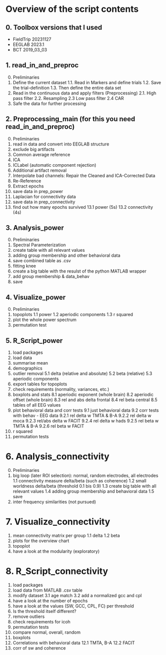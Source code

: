 # Overview of the script contents
## 0. Toolbox versions that I used
- FieldTrip 20231127
- EEGLAB 2023.1
- BCT 2019_03_03

## 1. read_in_and_preproc
0. Preliminaries
1. Define the current dataset
    1.1. Read in Markers and define trials
    1.2. Save the trial-definition
    1.3. Then define the entire data set
2. Read in the continuous data and apply filters (Preprocessing)
    2.1. High pass filter
    2.2. Resampling
    2.3 Low pass filter
    2.4 CAR
3. Safe the data for further processing
   
## 2. Preprocessing_main (for this you need read_in_and_preproc)
0. Preliminaries
1. read in data and convert into EEGLAB structure
2. exclude big artifacts 
3. Common average reference
4. ICA 
5. ICLabel (automatic component rejection)
6. Additional artifact removal
7. Interpolate bad channels: Repair the Cleaned and ICA-Corrected Data
8. Re-Reference 
9. Extract epochs 
10. save data in prep_power
11. Laplacian for connectivity data
12. save data in prep_connectivity
13. find out how many epochs survived
   13.1 power (5s)
   13.2 connectivity (4s)

## 3. Analysis_power
0. Preliminaries
1. Spectral Parameterization
2. create table with all relevant values
3. adding group membership and other behavioral data
4. save combined table as .csv
5. fitting knee
6. create a big table with the resulst of the python MATLAB wrapper
7. add group membership & data_behav
8. save

## 4. Visualize_power
0. Preliminaries
1. topoplots
  1.1 power
  1.2 aperiodic components
  1.3 r squared
2. plot the whole power spectrum
3. permutation test

## 5. R_Script_power
1. load packages
2. load data
3. summarise mean
4. demographics
5. outlier removal
  5.1 delta (relative and absolute)
  5.2 beta (relative)
  5.3 aperiodic components
6. export tables for topoplots
7. check requirements (normality, variances, etc.)
8. boxplots and stats
  8.1 aperiodic exponent (whole brain)
  8.2 aperiodic offset (whole brain)
  8.3 rel and abs delta frontal
  8.4 rel beta central
  8.5 tables of all EEG values
9. plot behavioral data and corr tests
  9.1 just behavioral data
  9.2 corr tests with behav - EEG data
    9.2.1 rel delta w TMTA & B-A
    9.2.2 rel delta w moca
    9.2.3 rel/abs delta w FACIT
    9.2.4 rel delta w hads
    9.2.5 rel beta w TMTA & B-A
    9.2.6 rel beta w FACIT
10. r squared
11. permutation tests

# 6. Analysis_connectivity 
0. Preliminaries
1. big loop (later ROI selection): normal, random electrodes, all electrodes
  1.1 connectivity measure delta/beta (such as coherence)
  1.2 small worldness delta/beta (threshold 0.1 bis 0.9) 
  1.3 create big table with all relevant values
  1.4 adding group membership and behavioral data
  1.5 save
2. inter frequency similarities (not pursued)

# 7. Visualize_connectivity
1. mean connectivity matrix per group
    1.1 delta
    1.2 beta
2. plots for the overview chart 
3. topoplot
4. have a look at the modularity (exploratory)

# 8. R_Script_connectivity
1. load packages
2. load data from MATLAB .csv table
3. modify dataset
  3.1 age match
  3.2 add a normalized gcc and cpl
4. have a look at the number of epochs
5. have a look at the values (SW, GCC, CPL, FC) per threshold 
6. Is the threshold itself different?
7. remove outliers
8. check requirements for icoh
9. permutation tests
10. compare normal, overall, random
11. boxplots
12. Correlations with behavioral data
  12.1 TMTA, B-A
  12.2 FACIT
13. corr of sw and coherence

